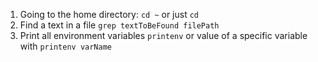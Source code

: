 1. Going to the home directory: `cd ~` or just `cd`
2. Find a text in a file `grep textToBeFound filePath`
3. Print all environment variables `printenv` or value of a specific variable with `printenv varName`

